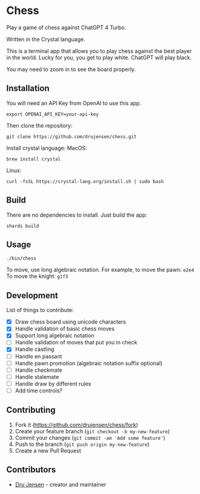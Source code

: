 # Chess

Play a game of chess against ChatGPT 4 Turbo.

Written in the Crystal language.

This is a terminal app that allows you to play chess against
the best player in the world. Lucky for you, you get to play
white. ChatGPT will play black.

You may need to zoom in to see the board properly.

## Installation

You will need an API Key from OpenAI to use this app.
```
export OPENAI_API_KEY=your-api-key
```

Then clone the repository:
```
git clone https://github.com/drujensen/chess.git
```

Install crystal language:
MacOS:
```
brew install crystal
```

Linux:
```
curl -fsSL https://crystal-lang.org/install.sh | sudo bash
```

## Build

There are no dependencies to install. Just build the app:
```
shards build
```

## Usage

```
./bin/chess
```

To move, use long algebraic notation. For example, to move the pawn:
`e2e4`
To move the knight:
`g1f3`

## Development

List of things to contribute:
- [x] Draw chess board using unicode characters
- [x] Handle validation of basic chess moves
- [x] Support long algebraic notation
- [ ] Handle validation of moves that put you in check
- [x] Handle castling
- [ ] Handle en passant
- [ ] Handle pawn promotion (algebraic notation suffix optional)
- [ ] Handle checkmate
- [ ] Handle stalemate
- [ ] Handle draw by different rules
- [ ] Add time controls?

## Contributing

1. Fork it (<https://github.com/drujensen/chess/fork>)
2. Create your feature branch (`git checkout -b my-new-feature`)
3. Commit your changes (`git commit -am 'Add some feature'`)
4. Push to the branch (`git push origin my-new-feature`)
5. Create a new Pull Request

## Contributors

- [Dru Jensen](https://github.com/drujensen) - creator and maintainer
